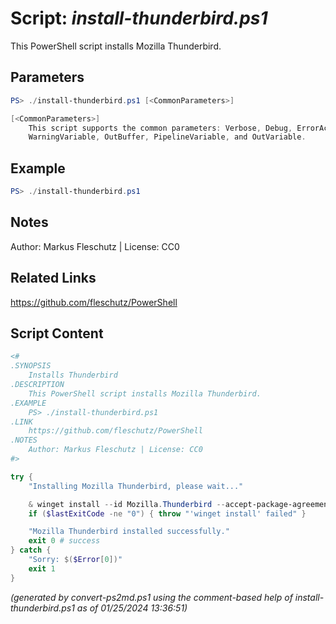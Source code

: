 Script: *install-thunderbird.ps1*
========================

This PowerShell script installs Mozilla Thunderbird.

Parameters
----------
```powershell
PS> ./install-thunderbird.ps1 [<CommonParameters>]

[<CommonParameters>]
    This script supports the common parameters: Verbose, Debug, ErrorAction, ErrorVariable, WarningAction, 
    WarningVariable, OutBuffer, PipelineVariable, and OutVariable.
```

Example
-------
```powershell
PS> ./install-thunderbird.ps1

```

Notes
-----
Author: Markus Fleschutz | License: CC0

Related Links
-------------
https://github.com/fleschutz/PowerShell

Script Content
--------------
```powershell
<#
.SYNOPSIS
	Installs Thunderbird
.DESCRIPTION
	This PowerShell script installs Mozilla Thunderbird.
.EXAMPLE
	PS> ./install-thunderbird.ps1
.LINK
	https://github.com/fleschutz/PowerShell
.NOTES
	Author: Markus Fleschutz | License: CC0
#>

try {
	"Installing Mozilla Thunderbird, please wait..."

	& winget install --id Mozilla.Thunderbird --accept-package-agreements --accept-source-agreements
	if ($lastExitCode -ne "0") { throw "'winget install' failed" }

	"Mozilla Thunderbird installed successfully."
	exit 0 # success
} catch {
	"Sorry: $($Error[0])"
	exit 1
}
```

*(generated by convert-ps2md.ps1 using the comment-based help of install-thunderbird.ps1 as of 01/25/2024 13:36:51)*
